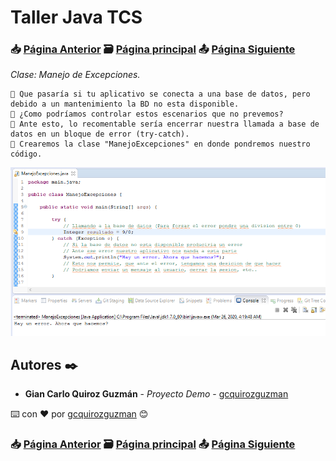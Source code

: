 # Taller Java TCS
### 📥 [Página Anterior](https://github.com/gcquirozguzman/java-tcs-202001/tree/ACBA100001) 🗃️ [Página principal](https://github.com/gcquirozguzman/java-tcs-202001) 📤 [Página Siguiente](https://github.com/gcquirozguzman/java-tcs-202001/tree/ENUM100001)

_Clase: Manejo de Excepciones._

```
📢 Que pasaría si tu aplicativo se conecta a una base de datos, pero debido a un mantenimiento la BD no esta disponible.
📢 ¿Como podríamos controlar estos escenarios que no prevemos?
📢 Ante esto, lo recomentable sería encerrar nuestra llamada a base de datos en un bloque de error (try-catch).
📢 Crearemos la clase "ManejoExcepciones" en donde pondremos nuestro código.
```

![Error: imagen no ha sido cargada](https://github.com/gcquirozguzman/java-tcs-202001/blob/master/imagenes/MDEX100001_1.png)

## Autores ✒️

* **Gian Carlo Quiroz Guzmán** - *Proyecto Demo* - [gcquirozguzman](https://github.com/gcquirozguzman)

⌨️ con ❤️ por [gcquirozguzman](https://github.com/gcquirozguzman) 😊

### 📥 [Página Anterior](https://github.com/gcquirozguzman/java-tcs-202001/tree/ACBA100001) 🗃️ [Página principal](https://github.com/gcquirozguzman/java-tcs-202001) 📤 [Página Siguiente](https://github.com/gcquirozguzman/java-tcs-202001/tree/ENUM100001)
